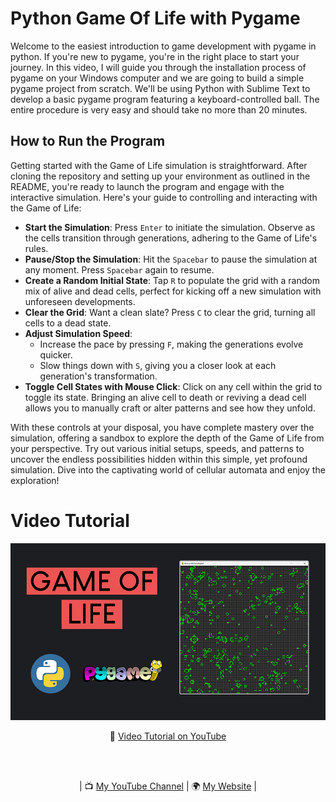 # Python Game Of Life with Pygame

Welcome to the easiest introduction to game development with pygame in python. If you're new to pygame, you're in the right place to start your journey. In this video, I will guide you through the installation process of pygame on your Windows computer and we are going to build a simple pygame project from scratch. We'll be using Python with Sublime Text to develop a basic pygame program featuring a keyboard-controlled ball. The entire procedure is very easy and should take no more than 20 minutes.

## How to Run the Program

Getting started with the Game of Life simulation is straightforward. After cloning the repository and setting up your environment as outlined in the README, you're ready to launch the program and engage with the interactive simulation. Here's your guide to controlling and interacting with the Game of Life:

- **Start the Simulation**: Press `Enter` to initiate the simulation. Observe as the cells transition through generations, adhering to the Game of Life's rules.
- **Pause/Stop the Simulation**: Hit the `Spacebar` to pause the simulation at any moment. Press `Spacebar` again to resume.
- **Create a Random Initial State**: Tap `R` to populate the grid with a random mix of alive and dead cells, perfect for kicking off a new simulation with unforeseen developments.
- **Clear the Grid**: Want a clean slate? Press `C` to clear the grid, turning all cells to a dead state.
- **Adjust Simulation Speed**:
  - Increase the pace by pressing `F`, making the generations evolve quicker.
  - Slow things down with `S`, giving you a closer look at each generation's transformation.
- **Toggle Cell States with Mouse Click**: Click on any cell within the grid to toggle its state. Bringing an alive cell to death or reviving a dead cell allows you to manually craft or alter patterns and see how they unfold.

With these controls at your disposal, you have complete mastery over the simulation, offering a sandbox to explore the depth of the Game of Life from your perspective. Try out various initial setups, speeds, and patterns to uncover the endless possibilities hidden within this simple, yet profound simulation. Dive into the captivating world of cellular automata and enjoy the exploration!


# Video Tutorial

<p align="center">
  <img src="preview.jpg" alt="" width="960">
</p>

<p align="center">
🎥 <a href = "https://youtu.be/uR0lNADr4dc">Video Tutorial on YouTube</a>
</p>

<br>
<br>
<p align="center">
| 📺 <a href="https://www.youtube.com/channel/UC3ivOTE5EgpmF2DHLBmWIWg">My YouTube Channel</a>
| 🌍 <a href="http://www.educ8s.tv">My Website</a> | <br>
</p>
 
